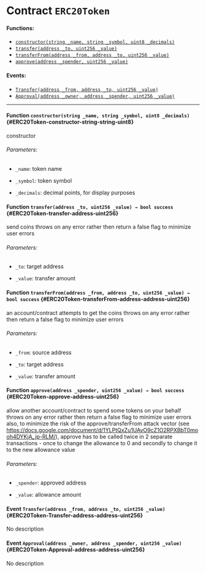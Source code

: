 # Contract `ERC20Token`



#### Functions:
- [`constructor(string _name, string _symbol, uint8 _decimals)`](#ERC20Token-constructor-string-string-uint8)
- [`transfer(address _to, uint256 _value)`](#ERC20Token-transfer-address-uint256)
- [`transferFrom(address _from, address _to, uint256 _value)`](#ERC20Token-transferFrom-address-address-uint256)
- [`approve(address _spender, uint256 _value)`](#ERC20Token-approve-address-uint256)

#### Events:
- [`Transfer(address _from, address _to, uint256 _value)`](#ERC20Token-Transfer-address-address-uint256)
- [`Approval(address _owner, address _spender, uint256 _value)`](#ERC20Token-Approval-address-address-uint256)

---

#### Function `constructor(string _name, string _symbol, uint8 _decimals)` {#ERC20Token-constructor-string-string-uint8}
constructor

###### Parameters:
- `_name`:        token name

- `_symbol`:      token symbol

- `_decimals`:    decimal points, for display purposes
#### Function `transfer(address _to, uint256 _value) → bool success` {#ERC20Token-transfer-address-uint256}
send coins
throws on any error rather then return a false flag to minimize user errors

###### Parameters:
- `_to`:      target address

- `_value`:   transfer amount

#### Function `transferFrom(address _from, address _to, uint256 _value) → bool success` {#ERC20Token-transferFrom-address-address-uint256}
an account/contract attempts to get the coins
throws on any error rather then return a false flag to minimize user errors

###### Parameters:
- `_from`:    source address

- `_to`:      target address

- `_value`:   transfer amount

#### Function `approve(address _spender, uint256 _value) → bool success` {#ERC20Token-approve-address-uint256}
allow another account/contract to spend some tokens on your behalf
throws on any error rather then return a false flag to minimize user errors
also, to minimize the risk of the approve/transferFrom attack vector
(see https://docs.google.com/document/d/1YLPtQxZu1UAvO9cZ1O2RPXBbT0mooh4DYKjA_jp-RLM/), approve has to be called twice
in 2 separate transactions - once to change the allowance to 0 and secondly to change it to the new allowance value

###### Parameters:
- `_spender`: approved address

- `_value`:   allowance amount


#### Event `Transfer(address _from, address _to, uint256 _value)` {#ERC20Token-Transfer-address-address-uint256}
No description
#### Event `Approval(address _owner, address _spender, uint256 _value)` {#ERC20Token-Approval-address-address-uint256}
No description
